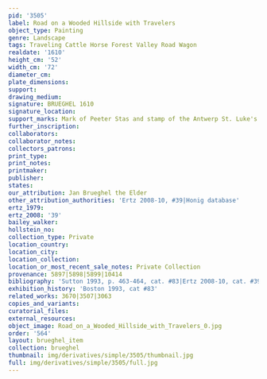 ```yaml
---
pid: '3505'
label: Road on a Wooded Hillside with Travelers
object_type: Painting
genre: Landscape
tags: Traveling Cattle Horse Forest Valley Road Wagon
realdate: '1610'
height_cm: '52'
width_cm: '72'
diameter_cm: 
plate_dimensions: 
support: 
drawing_medium: 
signature: BRUEGHEL 1610
signature_location: 
support_marks: Mark of Peeter Stas and stamp of the Antwerp St. Luke's Guild on reverse
further_inscription: 
collaborators: 
collaborator_notes: 
collectors_patrons: 
print_type: 
print_notes: 
printmaker: 
publisher: 
states: 
our_attribution: Jan Brueghel the Elder
other_attribution_authorities: 'Ertz 2008-10, #39|Honig database'
ertz_1979: 
ertz_2008: '39'
bailey_walker: 
hollstein_no: 
collection_type: Private
location_country: 
location_city: 
location_collection: 
location_or_most_recent_sale_notes: Private Collection
provenance: 5897|5898|5899|10414
bibliography: 'Sutton 1993, p. 463-464, cat. #83|Ertz 2008-10, cat. #39'
exhibition_history: 'Boston 1993, cat #83'
related_works: 3670|3507|3063
copies_and_variants: 
curatorial_files: 
external_resources: 
object_image: Road_on_a_Wooded_Hillside_with_Travelers_0.jpg
order: '564'
layout: brueghel_item
collection: brueghel
thumbnail: img/derivatives/simple/3505/thumbnail.jpg
full: img/derivatives/simple/3505/full.jpg
---
```

